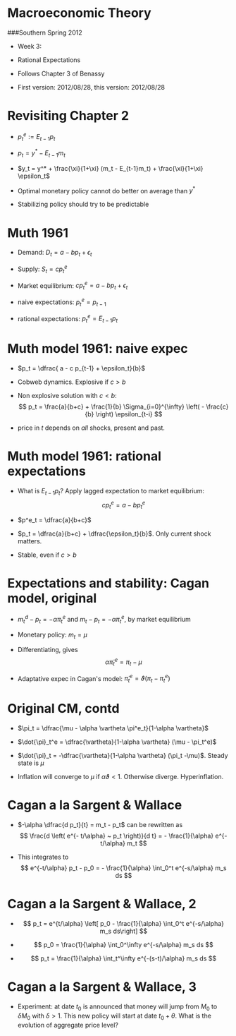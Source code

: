 # Macroeconomic Theory

###Southern Spring 2012 

- Week 3: 

- Rational Expectations

- Follows Chapter 3 of Benassy

- First version: 2012/08/28, this version: 2012/08/28


# Revisiting Chapter 2

- $p^e_t := E_{t-1} p_t$

- $p_t = y^* - E_{t-1}m_t$

- $y_t  = y^*  + \frac{\xi}{1+\xi} (m_t - E_{t-1}m_t) + \frac{\xi}{1+\xi} \epsilon_t$

- Optimal monetary policy cannot do better on average than $y^*$

- Stabilizing policy should try to be predictable

# Muth 1961

- Demand: $D_t = a - b p_t + \epsilon_t$

- Supply: $S_t = cp^e_t$

- Market equilibrium: $cp^e_t =  a - b p_t + \epsilon_t$

- naive expectations: $p^e_t = p_{t-1}$

- rational expectations: $p^e_t = E_{t-1} p_t$

# Muth model 1961: naive expec

- $p_t = \dfrac{ a - c p_{t-1} + \epsilon_t}{b}$

- Cobweb dynamics. Explosive if $c>b$

- Non explosive solution with $c<b$:
$$
p_t = \frac{a}{b+c} + \frac{1}{b} \Sigma_{i=0}^{\infty} \left( - \frac{c}{b} \right) \epsilon_{t-i}
$$

- price in $t$ depends on *all* shocks, present and past.

# Muth model 1961: rational expectations

- What is $E_{t-1}p_t$? Apply lagged expectation to market equilibrium:
$$
cp^e_t =  a - b p^e_t 
$$

- $p^e_t = \dfrac{a}{b+c}$ 

- $p_t = \dfrac{a}{b+c} + \dfrac{\epsilon_t}{b}$. Only current shock matters.

- Stable, even if $c>b$

# Expectations and stability: Cagan model, original

- $m_t^d - p_t = -\alpha \pi_t^e$ and $m_t - p_t = -\alpha \pi_t^e$, by market equilibrium

- Monetary policy: $m_t = \mu$

- Differentiating, gives
$$
\alpha \dot{\pi}_t^e = \pi_t - \mu 
$$
  

- Adaptative expec in Cagan's model:  $\dot{\pi}_t^e = \vartheta (\pi_t - \pi_t^e)$

# Original CM, contd

- $\pi_t = \dfrac{\mu - \alpha \vartheta \pi^e_t}{1-\alpha \vartheta}$

- $\dot{\pi}_t^e = \dfrac{\vartheta}{1-\alpha \vartheta} (\mu - \pi_t^e)$

- $\dot{\pi}_t = -\dfrac{\vartheta}{1-\alpha \vartheta} (\pi_t -\mu)$. Steady state is $\mu$

- Inflation will converge to $\mu$ if $\alpha \vartheta < 1$. Otherwise diverge. Hyperinflation.

# Cagan a la Sargent \& Wallace

- $-\alpha \dfrac{d p_t}{t} = m_t - p_t$ can be rewritten as 
$$
\frac{d \left( e^{- t/\alpha}  ~ p_t \right)}{d t} = - \frac{1}{\alpha} e^{-t/\alpha} m_t
$$

- This integrates to 
$$
e^{-t/\alpha} p_t - p_0 =  - \frac{1}{\alpha} \int_0^t e^{-s/\alpha} m_s ds
$$

# Cagan a la Sargent \& Wallace, 2

- $$
 p_t  = e^{t/\alpha} \left[ p_0 - \frac{1}{\alpha} \int_0^t e^{-s/\alpha} m_s ds\right]
$$

- $$
 p_0  =  \frac{1}{\alpha} \int_0^\infty e^{-s/\alpha} m_s ds
$$

- $$
 p_t  =  \frac{1}{\alpha} \int_t^\infty e^{-(s-t)/\alpha} m_s ds
$$

# Cagan a la Sargent \& Wallace, 3

- Experiment: at date $t_0$ is announced that money will jump from $M_0$ to $\delta M_0$ with $\delta>1$. This new policy will start at date $t_0 + \theta$. What is the evolution of aggregate price level?
